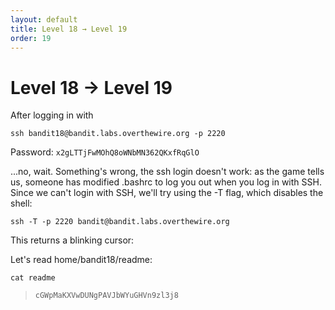 ```yaml
---
layout: default
title: Level 18 → Level 19
order: 19
---
```


# Level 18 → Level 19
After logging in with 

`ssh bandit18@bandit.labs.overthewire.org -p 2220`

Password: `x2gLTTjFwMOhQ8oWNbMN362QKxfRqGlO`

...no, wait. Something's wrong, the ssh login doesn't work: as the game tells us, someone has modified .bashrc to log you out when you log in with SSH. Since we can't login with SSH, we'll try using the -T flag, which disables the shell:

`ssh -T -p 2220 bandit@bandit.labs.overthewire.org`

This returns a blinking cursor:

Let's read home/bandit18/readme:

`cat readme`

> `cGWpMaKXVwDUNgPAVJbWYuGHVn9zl3j8`


